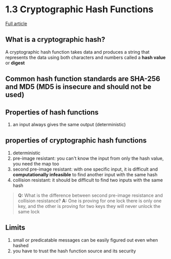 # 1.3 Cryptographic Hash Functions 

[Full article](https://classes.myplace.strath.ac.uk/mod/page/view.php?id=1557191)

## What is a cryptographic hash? 
A cryptographic hash function takes data and produces a string that represents the data using both characters and numbers called a **hash value** or **digest** 

## Common hash function standards are SHA-256 and MD5 (MD5 is **insecure** and should not be used) 

## Properties of hash functions
1. an input always gives the same output (deterministic) 

## properties of cryptographic hash functions
1. deterministic
2. pre-image resistant: you can't know the input from only the hash value, you need the map too
3. second pre-image resistant: with one specific input, it is difficult and **computationally infeasible** to find another input with the same hash
4. collision resistant: it should be difficult to find two inputs with the same hash 

> **Q:** What is the difference between second pre-image resistance and collision resistance? 
> **A:** One is proving for one lock there is only one key, and the other is proving for two keys they will never unlock the same lock

## Limits
1. small or predicatable messages can be easily figured out even when hashed
2. you have to trust the hash function source and its security 

